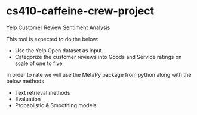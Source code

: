 # cs410-caffeine-crew-project
Yelp Customer Review Sentiment Analysis

This tool is expected to do the below:
- Use the Yelp Open dataset as input.
- Categorize the customer reviews into Goods and Service ratings on scale of one to five.

In order to rate we will use the MetaPy package from python along with the below methods 
- Text retrieval methods
- Evaluation
- Probablistic & Smoothing models 


